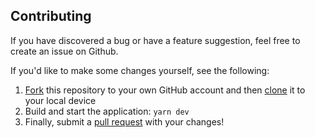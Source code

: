 ## Contributing

If you have discovered a bug or have a feature suggestion, feel free to create an issue on Github.

If you'd like to make some changes yourself, see the following:
1. [Fork](https://help.github.com/articles/fork-a-repo/) this repository to your own GitHub account and then [clone](https://help.github.com/articles/cloning-a-repository/) it to your local device
2. Build and start the application: `yarn dev`
3. Finally, submit a [pull request](https://help.github.com/articles/creating-a-pull-request-from-a-fork/) with your changes!
